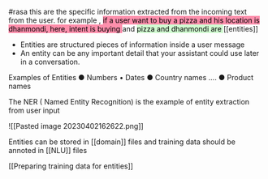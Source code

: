 
#rasa 
this are the specific information extracted from the incoming text from the user.  for example , <mark style="background: #FF5582A6;">if a user want to buy a pizza and his location is dhanmondi, here, intent is buying </mark>   and <mark style="background: #BBFABBA6;">pizza and dhanmondi are </mark>  [[entities]]


- Entities are structured pieces of information inside a user message
- An entity can be any important detail that your assistant could use later in a conversation.

Examples of Entities 
		● Numbers
		• Dates
		● Country names
		....
		● Product names


The NER ( Named Entity Recognition) is the example of entity extraction from user input 

![[Pasted image 20230402162622.png]]

Entities can be stored in [[domain]] files and training data should be annoted in [[NLU]] files

[[Preparing training data for entities]]

